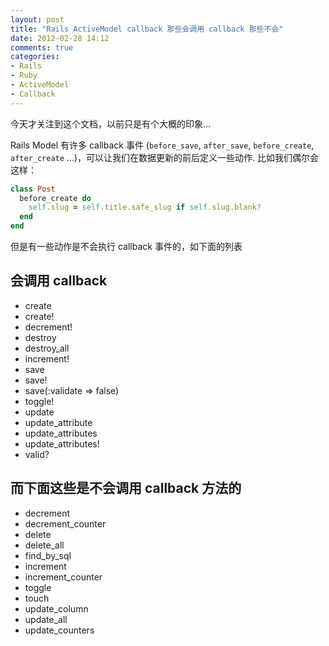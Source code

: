 ```yaml
---
layout: post
title: "Rails ActiveModel callback 那些会调用 callback 那些不会"
date: 2012-02-28 14:12
comments: true
categories: 
- Rails
- Ruby
- ActiveModel
- Callback
---
```

今天才关注到这个文档，以前只是有个大概的印象...

Rails Model 有许多 callback 事件 (`before_save`, `after_save`, `before_create`, `after_create` ...)，可以让我们在数据更新的前后定义一些动作.
比如我们偶尔会这样：

```ruby
class Post
  before_create do
    self.slug = self.title.safe_slug if self.slug.blank?
  end
end
```

但是有一些动作是不会执行 callback 事件的，如下面的列表

<!-- more -->

## 会调用 callback

* create
* create!
* decrement!
* destroy
* destroy_all
* increment!
* save
* save!
* save(:validate => false)
* toggle!
* update
* update_attribute
* update_attributes
* update_attributes!
* valid?

## 而下面这些是不会调用 callback 方法的

* decrement
* decrement_counter
* delete
* delete_all
* find_by_sql
* increment
* increment_counter
* toggle
* touch
* update_column
* update_all
* update_counters

